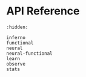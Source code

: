 # API Reference

```{toctree}
:hidden:

inferno
functional
neural
neural-functional
learn
observe
stats
```